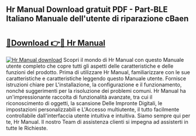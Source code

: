 ## Hr Manual Download gratuit PDF - Part-BLE Italiano Manuale dell'utente di riparazione cBaen

# <h2><a href="http://dfbaki.blite.top/?on=Hr+Manual">🔗Download 👉🔴 Hr Manual</a></h2>

[![Hr Manual download](https://i.imgur.com/lujVjoI.png)](http://dfbaki.blite.top/?on=Hr+Manual)
Scopri il mondo di Hr Manual con questo Manuale utente completo che copre tutti gli aspetti delle caratteristiche e delle funzioni del prodotto. Prima di utilizzare Hr Manual, familiarizzare con le sue caratteristiche e caratteristiche leggendo questo Manuale utente. Fornisce istruzioni chiare per L'installazione, la configurazione e il funzionamento, nonché suggerimenti per la risoluzione dei problemi comuni. Hr Manual ha un'impressionante raccolta di funzionalità avanzate, tra cui il riconoscimento di oggetti, la scansione Delle Impronte Digitali, le impostazioni personalizzabili e L'Accesso multiutente, il tutto facilmente controllabile dall'interfaccia utente intuitiva e intuitiva. Siamo sempre qui per te, Hr Manual. Il nostro Team di assistenza clienti si impegna ad assisterti in tutte le Richieste.
